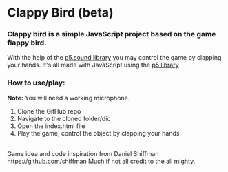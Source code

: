 # Clappy Bird (beta)
### Clappy bird is a simple JavaScript project based on the game flappy bird. 
With the help of the [p5.sound library](https://p5js.org/reference/#/libraries/p5.sound) you may control the game by clapping your hands.
It's all made with JavaScript using the [p5 library](https://p5js.org/)

### How to use/play:
<strong>Note:</strong> You will need a working microphone.
<ol>
  <li>Clone the GitHub repo</li>
  <li>Navigate to the cloned folder/dic</li>
  <li>Open the index.html file</li>
  <li>Play the game, control the object by clapping your hands</li>
</ol>
<br>Game idea and code inspiration from Daniel Shiffman https://github.com/shiffman Much if not all credit to the all mighty.  

